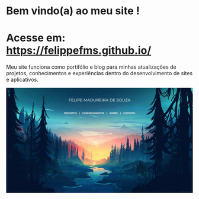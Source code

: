 # Bem vindo(a) ao meu site !

# Acesse em: https://felippefms.github.io/

Meu site funciona como portifólio e blog para minhas atualizações de projetos, conhecimentos e experiências dentro do desenvolvimento de sites e aplicativos.

![preview](https://github.com/felippefms/felippefms.github.io/blob/main/src/imgs/preview.jpg?raw=true)
